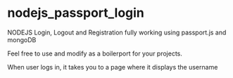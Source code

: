 # nodejs_passport_login

NODEJS Login, Logout and Registration fully working using passport.js and mongoDB

Feel free to use and modify as a boilerport for your projects. 

When user logs in, it takes you to a page where it displays the username
